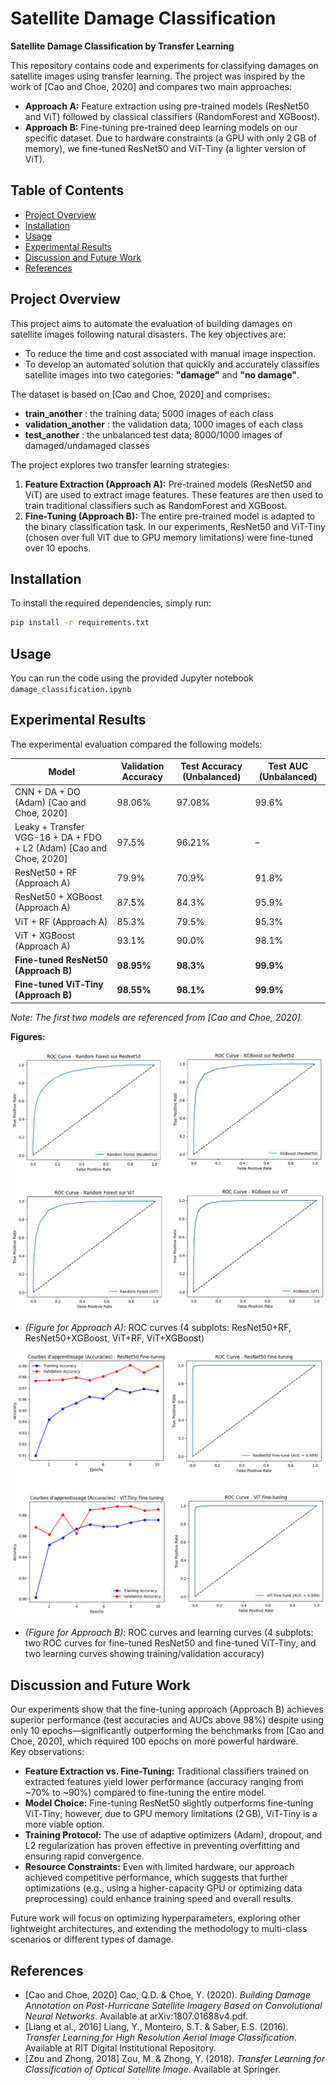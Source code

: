 
# Satellite Damage Classification

**Satellite Damage Classification by Transfer Learning**

This repository contains code and experiments for classifying damages on satellite images using transfer learning. The project was inspired by the work of [Cao and Choe, 2020] and compares two main approaches:
- **Approach A:** Feature extraction using pre-trained models (ResNet50 and ViT) followed by classical classifiers (RandomForest and XGBoost).
- **Approach B:** Fine-tuning pre-trained deep learning models on our specific dataset. Due to hardware constraints (a GPU with only 2 GB of memory), we fine-tuned ResNet50 and ViT-Tiny (a lighter version of ViT).

## Table of Contents

- [Project Overview](#project-overview)
- [Installation](#installation)
- [Usage](#usage)
- [Experimental Results](#experimental-results)
- [Discussion and Future Work](#discussion-and-future-work)
- [References](#references)

## Project Overview

This project aims to automate the evaluation of building damages on satellite images following natural disasters. The key objectives are:
- To reduce the time and cost associated with manual image inspection.
- To develop an automated solution that quickly and accurately classifies satellite images into two categories: **"damage"** and **"no damage"**.

The dataset is based on [Cao and Choe, 2020] and comprises:
- **train_another** : the training data; 5000 images of each class
- **validation_another** : the validation data; 1000 images of each class
- **test_another** : the unbalanced test data; 8000/1000 images of damaged/undamaged classes

The project explores two transfer learning strategies:
1. **Feature Extraction (Approach A):** Pre-trained models (ResNet50 and ViT) are used to extract image features. These features are then used to train traditional classifiers such as RandomForest and XGBoost.
2. **Fine-Tuning (Approach B):** The entire pre-trained model is adapted to the binary classification task. In our experiments, ResNet50 and ViT-Tiny (chosen over full ViT due to GPU memory limitations) were fine-tuned over 10 epochs.


## Installation

To install the required dependencies, simply run:

```bash
pip install -r requirements.txt
```

## Usage

You can run the code using the provided Jupyter notebook `damage_classification.ipynb` 


## Experimental Results

The experimental evaluation compared the following models:

| **Model**                                         | **Validation Accuracy** | **Test Accuracy (Unbalanced)** | **Test AUC (Unbalanced)** |
|---------------------------------------------------|-------------------------|-------------------------------|---------------------------|
| CNN + DA + DO (Adam) [Cao and Choe, 2020]           | 98.06%                  | 97.08%                        | 99.6%                     |
| Leaky + Transfer VGG-16 + DA + FDO + L2 (Adam) [Cao and Choe, 2020] | 97.5%                   | 96.21%                        | –                         |
| ResNet50 + RF (Approach A)                          | 79.9%                   | 70.9%                         | 91.8%                     |
| ResNet50 + XGBoost (Approach A)                     | 87.5%                   | 84.3%                         | 95.9%                     |
| ViT + RF (Approach A)                             | 85.3%                   | 79.5%                         | 95.3%                     |
| ViT + XGBoost (Approach A)                        | 93.1%                   | 90.0%                         | 98.1%                     |
| **Fine-tuned ResNet50 (Approach B)**                | **98.95%**              | **98.3%**                     | **99.9%**                 |
| **Fine-tuned ViT‑Tiny (Approach B)**                | **98.55%**              | **98.1%**                     | **99.9%**                 |

*Note: The first two models are referenced from [Cao and Choe, 2020].*

**Figures:**

![alt text](Image2.png)

- *(Figure for Approach A)*: ROC curves (4 subplots: ResNet50+RF, ResNet50+XGBoost, ViT+RF, ViT+XGBoost)

![alt text](Image1.png)
- *(Figure for Approach B)*: ROC curves and learning curves (4 subplots: two ROC curves for fine-tuned ResNet50 and fine-tuned ViT‑Tiny, and two learning curves showing training/validation accuracy)

## Discussion and Future Work

Our experiments show that the fine-tuning approach (Approach B) achieves superior performance (test accuracies and AUCs above 98%) despite using only 10 epochs—significantly outperforming the benchmarks from [Cao and Choe, 2020], which required 100 epochs on more powerful hardware.  
Key observations:
- **Feature Extraction vs. Fine-Tuning:** Traditional classifiers trained on extracted features yield lower performance (accuracy ranging from ~70% to ~90%) compared to fine-tuning the entire model.
- **Model Choice:** Fine-tuning ResNet50 slightly outperforms fine-tuning ViT‑Tiny; however, due to GPU memory limitations (2 GB), ViT‑Tiny is a more viable option.
- **Training Protocol:** The use of adaptive optimizers (Adam), dropout, and L2 regularization has proven effective in preventing overfitting and ensuring rapid convergence.
- **Resource Constraints:** Even with limited hardware, our approach achieved competitive performance, which suggests that further optimizations (e.g., using a higher-capacity GPU or optimizing data preprocessing) could enhance training speed and overall results.

Future work will focus on optimizing hyperparameters, exploring other lightweight architectures, and extending the methodology to multi-class scenarios or different types of damage.

## References

- [Cao and Choe, 2020] Cao, Q.D. & Choe, Y. (2020). *Building Damage Annotation on Post-Hurricane Satellite Imagery Based on Convolutional Neural Networks*. Available at arXiv:1807.01688v4.pdf.
- [Liang et al., 2016] Liang, Y., Monteiro, S.T. & Saber, E.S. (2016). *Transfer Learning for High Resolution Aerial Image Classification*. Available at RIT Digital Institutional Repository.
- [Zou and Zhong, 2018] Zou, M. & Zhong, Y. (2018). *Transfer Learning for Classification of Optical Satellite Image*. Available at Springer.

